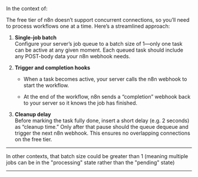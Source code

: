 
In the context of:

The free tier of n8n doesn’t support concurrent connections, so you’ll need to process workflows one at a time. Here’s a streamlined approach:

1. **Single-job batch**  
    Configure your server’s job queue to a batch size of 1—only one task can be active at any given moment. Each queued task should include any POST-body data your n8n webhook needs.
    
2. **Trigger and completion hooks**
    
    - When a task becomes active, your server calls the n8n webhook to start the workflow.
        
    - At the end of the workflow, n8n sends a “completion” webhook back to your server so it knows the job has finished.
        
3. **Cleanup delay**  
    Before marking the task fully done, insert a short delay (e.g. 2 seconds) as “cleanup time.” Only after that pause should the queue dequeue and trigger the next n8n webhook. This ensures no overlapping connections on the free tier.

---

In other contexts, that batch size could be greater than 1 (meaning multiple jobs can be in the "processing" state rather than the "pending" state)

---

